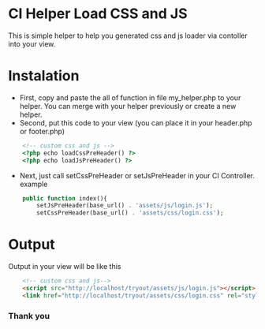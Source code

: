 # CI Helper Load CSS and JS
This is simple helper to help you generated css and js loader via contoller into your view. 

# Instalation
- First, copy and paste the all of function in file my_helper.php to your helper. You can merge with your helper previously or create a new helper.
- Second, put this code to your view (you can place it in your header.php or footer.php) 
```html
    <!-- custom css and js -->
    <?php echo loadCssPreHeader() ?>
    <?php echo loadJsPreHeader() ?>
```
- Next, just call setCssPreHeader or setJsPreHeader in your CI Controller. example
```php
    public function index(){
        setJsPreHeader(base_url() . 'assets/js/login.js');
        setCssPreHeader(base_url() . 'assets/css/login.css');        
```

# Output
Output in your view will be like this
```html
    <!-- custom css and js-->
    <script src="http://localhost/tryout/assets/js/login.js"></script> 
    <link href="http://localhost/tryout/assets/css/login.css" rel="stylesheet">
```
### Thank you